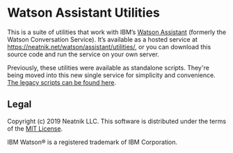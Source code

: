 Watson Assistant Utilities
==========================

This is a suite of utilities that work with IBM’s [Watson Assistant](https://www.ibm.com/watson/ai-assistant/) (formerly the Watson Conversation Service). It’s available as a hosted service at https://neatnik.net/watson/assistant/utilities/, or you can download this source code and run the service on your own server.

Previously, these utilities were available as standalone scripts. They're being moved into this new single service for simplicity and convenience. [The legacy scripts can be found here](https://github.com/neatnik/watson-assistant-utilities/tree/master/previous).


Legal
-----

Copyright (c) 2019 Neatnik LLC. This software is distributed under the terms of the [MIT License](LICENSE).

IBM Watson® is a registered trademark of IBM Corporation.